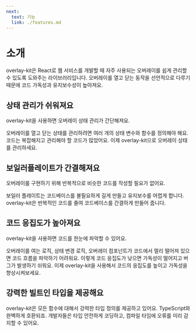 ```yaml
---
next:
  text: 기능
  link: ./features.md
---
```


# 소개

overlay-kit은 React로 웹 서비스를 개발할 때 자주 사용되는 오버레이를 쉽게 관리할 수 있도록 도와주는 라이브러리입니다. 오버레이를 열고 닫는 동작을 선언적으로 다루기 때문에 코드 가독성과 유지보수성이 높아져요.

## 상태 관리가 쉬워져요

overlay-kit을 사용하면 오버레이 상태 관리가 간단해져요.

오버레이를 열고 닫는 상태를 관리하려면 여러 개의 상태 변수와 함수를 정의해야 해요. 코드는 복잡해지고 관리해야 할 코드가 많았어요. 이제 overlay-kit으로 오버레이 상태를 관리하세요.

## 보일러플레이트가 간결해져요

오버레이를 구현하기 위해 반복적으로 비슷한 코드를 작성할 필요가 없어요.

보일러 플레이트는 코드베이스를 불필요하게 길게 만들고 유지보수를 어렵게 합니다. overlay-kit은 반복적인 코드를 줄여 코드베이스를 간결하게 만들어 줍니다.

## 코드 응집도가 높아져요

overlay-kit을 사용하면 코드를 한눈에 파악할 수 있어요.

오버레이를 여는 로직, 상태 변경 로직, 오버레이 컴포넌트가 코드에서 멀리 떨어져 있으면 코드 흐름을 파악하기 어려워요. 이렇게 코드 응집도가 낮으면 가독성이 떨어지고 버그가 발생하기 쉬워요. 이제 overlay-kit을 사용해서 코드의 응집도를 높이고 가독성을 향상시켜보세요.

## 강력한 빌트인 타입을 제공해요

overlay-kit은 모든 함수에 대해서 강력한 타입 정의를 제공하고 있어요. TypeScript와 완벽하게 호환되죠. 개발자들은 타입 안전하게 코딩하고, 컴파일 타임에 오류를 미리 감지할 수 있어요.
